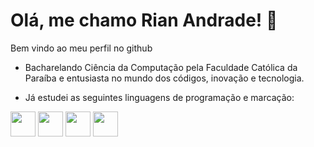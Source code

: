 # Olá, me chamo Rian Andrade! 🔭
Bem vindo ao meu perfil no github

- Bacharelando Ciência da Computação pela Faculdade Católica da Paraíba
e entusiasta no mundo dos códigos, inovação e tecnologia.

- Já estudei as seguintes linguagens de programação e marcação:

<img src="https://cdn.jsdelivr.net/gh/devicons/devicon/icons/python/python-original.svg" width="40" height="40"/> <img src="https://cdn.jsdelivr.net/gh/devicons/devicon/icons/html5/html5-original.svg" width="40" height="40" /> <img src="https://cdn.jsdelivr.net/gh/devicons/devicon/icons/css3/css3-original.svg" width="40" height="40" /> <img src="https://cdn.jsdelivr.net/gh/devicons/devicon/icons/mysql/mysql-original.svg" width="40" height="40" />
          
                              
          
